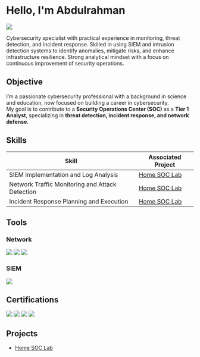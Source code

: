# Hello, I'm Abdulrahman
<a href="https://linkedin.com/in/abinsnkar"><img src="https://img.shields.io/badge/-LinkedIn-0072b1?&style=for-the-badge&logo=linkedin&logoColor=white" /></a>

Cybersecurity specialist with practical experience in monitoring, threat detection, and incident response. Skilled in using SIEM and intrusion detection systems to identify anomalies, mitigate risks, and enhance infrastructure resilience. Strong analytical mindset with a focus on continuous improvement of security operations.

## Objective

I’m a passionate cybersecurity professional with a background in science and education, now focused on building a career in cybersecurity.  
My goal is to contribute to a **Security Operations Center (SOC)** as a **Tier 1 Analyst**, specializing in **threat detection, incident response, and network defense**.

## Skills

| Skill                                         | Associated Project         |
|-----------------------------------------------|----------------------------|
| SIEM Implementation and Log Analysis          | <a href="https://github.com/dehmi0042/Home-SOC-Lab.git"> Home SOC Lab</a>|
| Network Traffic Monitoring and Attack Detection | <a href="https://github.com/dehmi0042/Home-SOC-Lab.git"> Home SOC Lab</a>|
| Incident Response Planning and Execution      | <a href="https://github.com/dehmi0042/Home-SOC-Lab.git"> Home SOC Lab</a>|

## Tools

### Network
<div>
    <img src="https://img.shields.io/badge/-Wireshark-1679A7?&style=for-the-badge&logo=Wireshark&logoColor=white" />
    <img src="https://img.shields.io/badge/-Suricata-EF3B2D?&style=for-the-badge&logo=Suricata&logoColor=white" />
    <img src="https://img.shields.io/badge/-Zeek-777BB4?&style=for-the-badge&logo=Zeek&logoColor=white" />
</div>


### SIEM
<div>
    <img src="https://img.shields.io/badge/-Splunk-000000?&style=for-the-badge&logo=Splunk&logoColor=white" />
</div>

## Certifications
<div>
<img src="https://img.shields.io/badge/-PenTest%2B-FF0000?&style=for-the-badge&logo=CompTIA&logoColor=white" />
<img src="https://img.shields.io/badge/-Security%2B-FF0000?&style=for-the-badge&logo=CompTIA&logoColor=white" />
<img src="https://img.shields.io/badge/-Network%2B-007ACC?&style=for-the-badge&logo=CompTIA&logoColor=white" />
<img src="https://img.shields.io/badge/-A%2B-4D4D4D?&style=for-the-badge&logo=CompTIA&logoColor=white" />
</div>

## Projects
- <a href="https://github.com/dehmi0042/Home-SOC-Lab.git"> Home SOC Lab</a>
